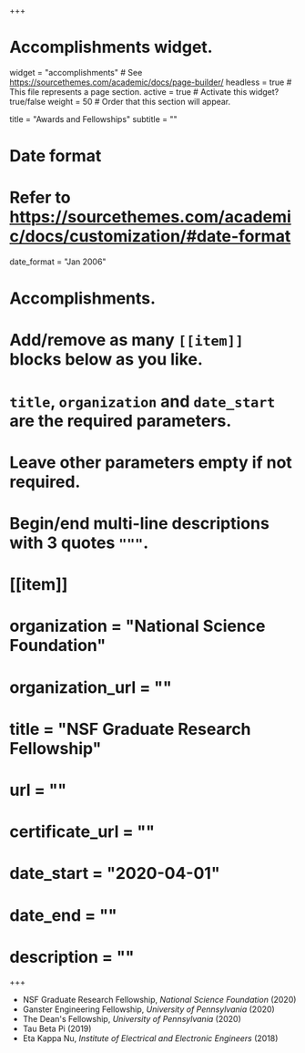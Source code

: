+++
# Accomplishments widget.
widget = "accomplishments"  # See https://sourcethemes.com/academic/docs/page-builder/
headless = true  # This file represents a page section.
active = true  # Activate this widget? true/false
weight = 50  # Order that this section will appear.

title = "Awards and Fellowships"
subtitle = ""

# Date format
#   Refer to https://sourcethemes.com/academic/docs/customization/#date-format
date_format = "Jan 2006"

# Accomplishments.
#   Add/remove as many `[[item]]` blocks below as you like.
#   `title`, `organization` and `date_start` are the required parameters.
#   Leave other parameters empty if not required.
#   Begin/end multi-line descriptions with 3 quotes `"""`.
  
# [[item]]
#  organization = "National Science Foundation"
#  organization_url = ""
#  title = "NSF Graduate Research Fellowship"
#  url = ""
#  certificate_url = ""
#  date_start = "2020-04-01"
#  date_end = ""
#  description = ""

+++

- NSF Graduate Research Fellowship, _National Science Foundation_ (2020)
- Ganster Engineering Fellowship, _University of Pennsylvania_ (2020)
- The Dean's Fellowship, _University of Pennsylvania_ (2020)
- Tau Beta Pi (2019)
- Eta Kappa Nu, _Institute of Electrical and Electronic Engineers_ (2018)